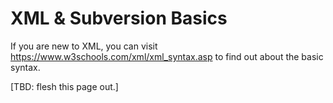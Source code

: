 # XML & Subversion Basics

If you are new to XML, you can visit
<https://www.w3schools.com/xml/xml_syntax.asp> to find out about the basic
syntax.

\[TBD: flesh this page out.\]
